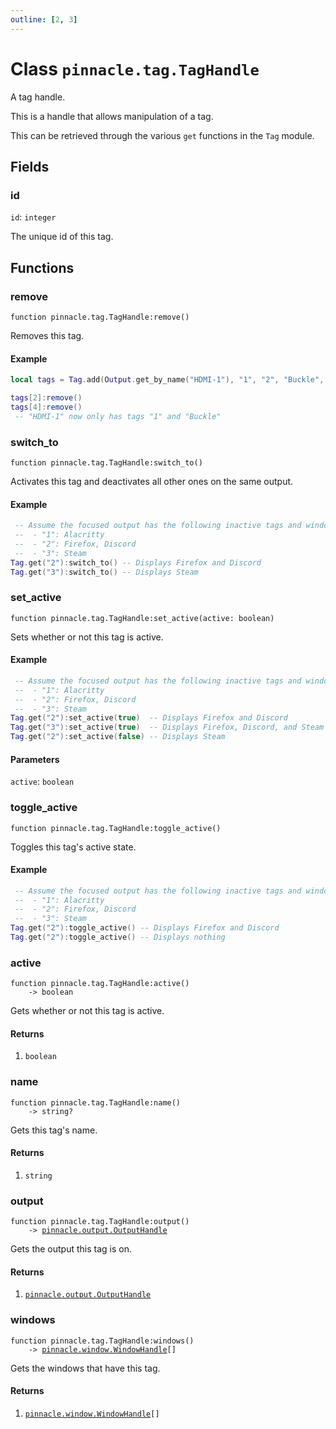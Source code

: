 ```yaml
---
outline: [2, 3]
---
```


# Class `pinnacle.tag.TagHandle`


A tag handle.

This is a handle that allows manipulation of a tag.

This can be retrieved through the various `get` functions in the `Tag` module.

## Fields

### id

`id`: <code>integer</code>

The unique id of this tag.


## Functions

### <Badge type="method" text="method" /> remove

<div class="language-lua"><pre><code>function pinnacle.tag.TagHandle:remove()</code></pre></div>

Removes this tag.

#### Example
```lua
local tags = Tag.add(Output.get_by_name("HDMI-1"), "1", "2", "Buckle", "Shoe")

tags[2]:remove()
tags[4]:remove()
 -- "HDMI-1" now only has tags "1" and "Buckle"
```






### <Badge type="method" text="method" /> switch_to

<div class="language-lua"><pre><code>function pinnacle.tag.TagHandle:switch_to()</code></pre></div>

Activates this tag and deactivates all other ones on the same output.

#### Example
```lua
 -- Assume the focused output has the following inactive tags and windows:
 --  - "1": Alacritty
 --  - "2": Firefox, Discord
 --  - "3": Steam
Tag.get("2"):switch_to() -- Displays Firefox and Discord
Tag.get("3"):switch_to() -- Displays Steam
```






### <Badge type="method" text="method" /> set_active

<div class="language-lua"><pre><code>function pinnacle.tag.TagHandle:set_active(active: boolean)</code></pre></div>

Sets whether or not this tag is active.

#### Example
```lua
 -- Assume the focused output has the following inactive tags and windows:
 --  - "1": Alacritty
 --  - "2": Firefox, Discord
 --  - "3": Steam
Tag.get("2"):set_active(true)  -- Displays Firefox and Discord
Tag.get("3"):set_active(true)  -- Displays Firefox, Discord, and Steam
Tag.get("2"):set_active(false) -- Displays Steam
```


#### Parameters

`active`: <code>boolean</code>






### <Badge type="method" text="method" /> toggle_active

<div class="language-lua"><pre><code>function pinnacle.tag.TagHandle:toggle_active()</code></pre></div>

Toggles this tag's active state.

#### Example
```lua
 -- Assume the focused output has the following inactive tags and windows:
 --  - "1": Alacritty
 --  - "2": Firefox, Discord
 --  - "3": Steam
Tag.get("2"):toggle_active() -- Displays Firefox and Discord
Tag.get("2"):toggle_active() -- Displays nothing
```






### <Badge type="method" text="method" /> active

<div class="language-lua"><pre><code>function pinnacle.tag.TagHandle:active()
    -> boolean</code></pre></div>

Gets whether or not this tag is active.




#### Returns

1. <code>boolean</code>




### <Badge type="method" text="method" /> name

<div class="language-lua"><pre><code>function pinnacle.tag.TagHandle:name()
    -> string?</code></pre></div>

Gets this tag's name.




#### Returns

1. <code>string</code>




### <Badge type="method" text="method" /> output

<div class="language-lua"><pre><code>function pinnacle.tag.TagHandle:output()
    -> <a href="/lua-reference/0.1.0-alpha.1/classes/pinnacle.output.OutputHandle">pinnacle.output.OutputHandle</a></code></pre></div>

Gets the output this tag is on.




#### Returns

1. <code><a href="/lua-reference/0.1.0-alpha.1/classes/pinnacle.output.OutputHandle">pinnacle.output.OutputHandle</a></code>




### <Badge type="method" text="method" /> windows

<div class="language-lua"><pre><code>function pinnacle.tag.TagHandle:windows()
    -> <a href="/lua-reference/0.1.0-alpha.1/classes/pinnacle.window.WindowHandle">pinnacle.window.WindowHandle</a>[]</code></pre></div>

Gets the windows that have this tag.




#### Returns

1. <code><a href="/lua-reference/0.1.0-alpha.1/classes/pinnacle.window.WindowHandle">pinnacle.window.WindowHandle</a>[]</code>



